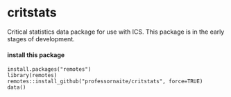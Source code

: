 # critstats
Critical statistics data package for use with ICS. This package is in the early stages of development.

#### install this package

```{r}
install.packages("remotes")
library(remotes)
remotes::install_github("professornaite/critstats", force=TRUE)
data()
```
